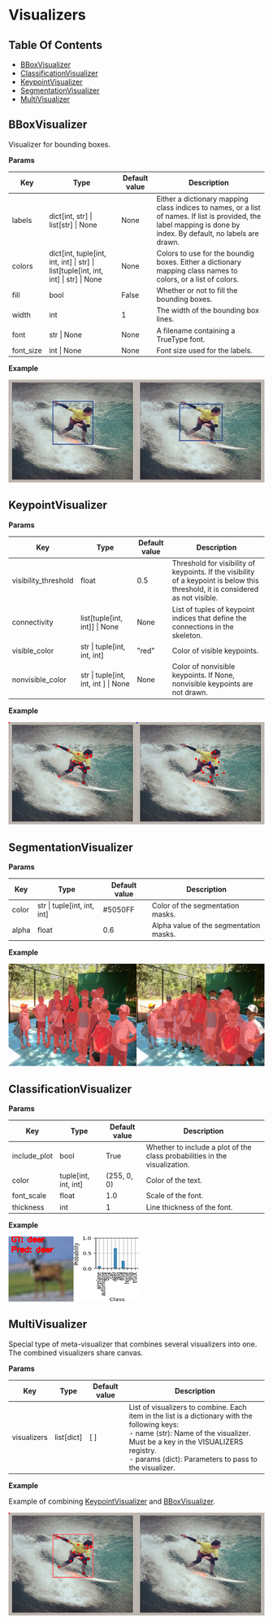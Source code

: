 # Visualizers

## Table Of Contents

- [BBoxVisualizer](#bboxvisualizer)
- [ClassificationVisualizer](#classificationvisualizer)
- [KeypointVisualizer](#keypointvisualizer)
- [SegmentationVisualizer](#segmentationvisualizer)
- [MultiVisualizer](#multivisualizer)

## BBoxVisualizer

Visualizer for bounding boxes.

**Params**

| Key       | Type                                    | Default value                                          | Description                                                                                                                                                       |
| --------- | --------------------------------------- | ------------------------------------------------------ | ----------------------------------------------------------------------------------------------------------------------------------------------------------------- |
| labels    | dict\[int, str\] \| list\[str\] \| None | None                                                   | Either a dictionary mapping class indices to names, or a list of names. If list is provided, the label mapping is done by index. By default, no labels are drawn. |
| colors    | dict\[int, tuple\[int, int, int\] \| str\] \| list\[tuple\[int, int, int\] \| str\] \| None | None | Colors to use for the boundig boxes. Either a dictionary mapping class names to colors, or a list of colors. |
| fill      | bool                                    | False                                                  | Whether or not to fill the bounding boxes.                                                                                                                        |
| width     | int                                     | 1                                                      | The width of the bounding box lines.                                                                                                                              |
| font      | str \| None                             | None                                                   | A filename containing a TrueType font.                                                                                                                            |
| font_size | int \| None  | None  | Font size used for the labels. |

**Example**

![bbox_viz_example](../../../../media/example_viz/bbox.png)

## KeypointVisualizer

**Params**

| Key                  | Type                              | Default value | Description                                                                                                                      |
| -------------------- | --------------------------------- | ------------- | -------------------------------------------------------------------------------------------------------------------------------- |
| visibility_threshold | float                             | 0.5           | Threshold for visibility of keypoints. If the visibility of a keypoint is below this threshold, it is considered as not visible. |
| connectivity         | list\[tuple\[int, int\]\] \| None | None          | List of tuples of keypoint indices that define the connections in the skeleton.                                                  |
| visible_color        | str \| tuple\[int, int, int\]                               | "red"         | Color of visible keypoints.                                                                                                      |
| nonvisible_color     | str \| tuple\[int, int, int \] \| None                       | None          | Color of nonvisible keypoints. If None, nonvisible keypoints are not drawn.                                                      |

**Example**

![kpt_viz_example](../../../../media/example_viz/kpts.png)

## SegmentationVisualizer

**Params**

| Key   | Type  | Default value | Description                            |
| ----- | ----- | ------------- | -------------------------------------- |
| color | str \| tuple\[int, int, int\] | #5050FF       | Color of the segmentation masks.       |
| alpha | float | 0.6           | Alpha value of the segmentation masks. |

**Example**

![seg_viz_example](../../../../media/example_viz/segmentation.png)

## ClassificationVisualizer

**Params**

| Key          | Type                   | Default value | Description                                                                |
| ------------ | ---------------------- | ------------- | -------------------------------------------------------------------------- |
| include_plot | bool                   | True          | Whether to include a plot of the class probabilities in the visualization. |
| color        | tuple\[int, int, int\] | (255, 0, 0)   | Color of the text.                                                         |
| font_scale   | float                  | 1.0           | Scale of the font.                                                         |
| thickness    | int                    | 1             | Line thickness of the font.                                                |

**Example**

![class_viz_example](../../../../media/example_viz/class.png)

## MultiVisualizer

Special type of meta-visualizer that combines several visualizers into one. The combined visualizers share canvas.

**Params**

| Key         | Type         | Default value | Description                                                                                                                                                                                                                                    |
| ----------- | ------------ | ------------- | ---------------------------------------------------------------------------------------------------------------------------------------------------------------------------------------------------------------------------------------------- |
| visualizers | list\[dict\] | \[ \]         | List of visualizers to combine. Each item in the list is a dictionary with the following keys: <br> - name (str): Name of the visualizer. Must be a key in the VISUALIZERS registry. <br> - params (dict): Parameters to pass to the visualizer. |

**Example**

Example of combining [KeypointVisualizer](#keypointvisualizer) and [BBoxVisualizer](#bboxvisualizer).

![multi_viz_example](../../../../media/example_viz/multi.png)

